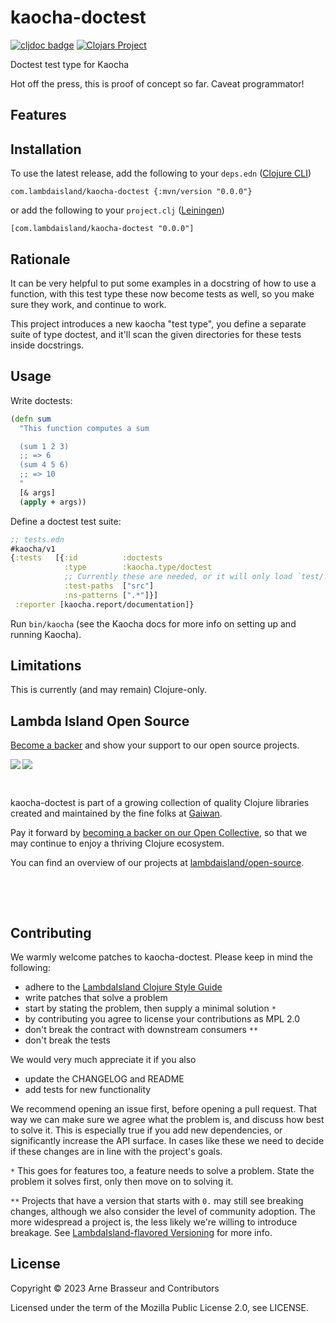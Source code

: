 # kaocha-doctest

<!-- badges -->
[![cljdoc badge](https://cljdoc.org/badge/com.lambdaisland/kaocha-doctest)](https://cljdoc.org/d/com.lambdaisland/kaocha-doctest) [![Clojars Project](https://img.shields.io/clojars/v/com.lambdaisland/kaocha-doctest.svg)](https://clojars.org/com.lambdaisland/kaocha-doctest)
<!-- /badges -->

Doctest test type for Kaocha

Hot off the press, this is proof of concept so far. Caveat programmator!

## Features

<!-- installation -->
## Installation

To use the latest release, add the following to your `deps.edn` ([Clojure CLI](https://clojure.org/guides/deps_and_cli))

```
com.lambdaisland/kaocha-doctest {:mvn/version "0.0.0"}
```

or add the following to your `project.clj` ([Leiningen](https://leiningen.org/))

```
[com.lambdaisland/kaocha-doctest "0.0.0"]
```
<!-- /installation -->

## Rationale

It can be very helpful to put some examples in a docstring of how to use a
function, with this test type these now become tests as well, so you make sure
they work, and continue to work.

This project introduces a new kaocha "test type", you define a separate suite of
type doctest, and it'll scan the given directories for these tests inside
docstrings.

## Usage

Write doctests:

```clj
(defn sum
  "This function computes a sum

  (sum 1 2 3)
  ;; => 6
  (sum 4 5 6)
  ;; => 10
  "
  [& args]
  (apply + args))
```

Define a doctest test suite:

```clj
;; tests.edn
#kaocha/v1
{:tests   [{:id          :doctests
            :type        :kaocha.type/doctest
            ;; Currently these are needed, or it will only load `test/.*_test.clj`, we're working on fixing that.
            :test-paths  ["src"]
            :ns-patterns [".*"]}]
 :reporter [kaocha.report/documentation]}
```

Run `bin/kaocha` (see the Kaocha docs for more info on setting up and running Kaocha).

## Limitations

This is currently (and may remain) Clojure-only.

<!-- opencollective -->
## Lambda Island Open Source

[Become a backer](https://opencollective.com/lambda-island) and show your support to our open source projects.

<a href="https://opencollective.com/lambdaisland"><img src="https://opencollective.com/lambdaisland/tiers/backers.svg?limit=30&button=false&avatarHeight=46&width=750"></a>
<img align="left" src="https://github.com/lambdaisland/open-source/raw/master/artwork/lighthouse_readme.png">

&nbsp;

kaocha-doctest is part of a growing collection of quality Clojure libraries created and maintained
by the fine folks at [Gaiwan](https://gaiwan.co).

Pay it forward by [becoming a backer on our Open Collective](http://opencollective.com/lambda-island),
so that we may continue to enjoy a thriving Clojure ecosystem.

You can find an overview of our projects at [lambdaisland/open-source](https://github.com/lambdaisland/open-source).

&nbsp;

&nbsp;
<!-- /opencollective -->

<!-- contributing -->
## Contributing

We warmly welcome patches to kaocha-doctest. Please keep in mind the following:

- adhere to the [LambdaIsland Clojure Style Guide](https://nextjournal.com/lambdaisland/clojure-style-guide)
- write patches that solve a problem 
- start by stating the problem, then supply a minimal solution `*`
- by contributing you agree to license your contributions as MPL 2.0
- don't break the contract with downstream consumers `**`
- don't break the tests

We would very much appreciate it if you also

- update the CHANGELOG and README
- add tests for new functionality

We recommend opening an issue first, before opening a pull request. That way we
can make sure we agree what the problem is, and discuss how best to solve it.
This is especially true if you add new dependencies, or significantly increase
the API surface. In cases like these we need to decide if these changes are in
line with the project's goals.

`*` This goes for features too, a feature needs to solve a problem. State the problem it solves first, only then move on to solving it.

`**` Projects that have a version that starts with `0.` may still see breaking changes, although we also consider the level of community adoption. The more widespread a project is, the less likely we're willing to introduce breakage. See [LambdaIsland-flavored Versioning](https://github.com/lambdaisland/open-source#lambdaisland-flavored-versioning) for more info.
<!-- /contributing -->

<!-- license -->
## License

Copyright &copy; 2023 Arne Brasseur and Contributors

Licensed under the term of the Mozilla Public License 2.0, see LICENSE.
<!-- /license -->
